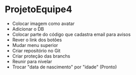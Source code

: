 # ProjetoEquipe4

- Colocar imagem como avatar
- Adicionar o DB
- Colocar parte do código que cadastra email para avisos
- Rever o link dos botões
- Mudar menu superior
- Criar repositório no Git
- Criar proteção das branchs
- Reunir para nivelar
- Trocar "data de nascimento" por "idade" (Pronto)